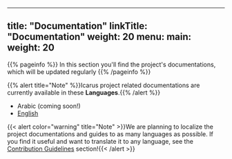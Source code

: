 
---
title: "Documentation"
linkTitle: "Documentation"
weight: 20
menu:
  main:
    weight: 20
---

{{% pageinfo %}}
In this section you'll find the project's documentations, which will be updated regularly
{{% /pageinfo %}}

{{% alert title="Note" %}}Icarus project related documentations are currently available in these **Languages**.{{% /alert %}}

- Arabic (coming soon!)
- [English](/docs)

{{< alert color="warning" title="Note" >}}We are planning to localize the project documentations and guides to as many languages as possible.  If you find it useful and want to translate it to any language, see the [Contribution Guidelines](/docs/contribution-guidelines.html) section!{{< /alert >}}